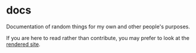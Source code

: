 # docs

Documentation of random things for my own and other people's purposes.

If you are here to read rather than contribute, you may prefer to
look at the [rendered site](http://scode.github.io/docs).
